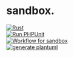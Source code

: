 # sandbox.

[![Rust](https://github.com/ackintosh/sandbox/workflows/Rust/badge.svg)](https://github.com/ackintosh/sandbox/actions?query=workflow%3ARust)  
[![Run PHPUnit](https://github.com/ackintosh/sandbox/workflows/Run%20PHPUnit/badge.svg)](https://github.com/ackintosh/sandbox/actions?query=workflow%3A%22Run+PHPUnit%22)  
[![Workflow for sandbox](https://github.com/ackintosh/sandbox/workflows/Workflow%20for%20sandbox/badge.svg)](https://github.com/ackintosh/sandbox/actions?query=workflow%3A%22Workflow+for+sandbox%22)  
[![generate plantuml](https://github.com/ackintosh/sandbox/workflows/generate%20plantuml/badge.svg)](https://github.com/ackintosh/sandbox/actions?query=workflow%3A%22generate+plantuml%22)  
